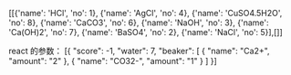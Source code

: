 [[{'name': 'HCl', 'no': 1}, {'name': 'AgCl', 'no': 4}, {'name': 'CuSO4.5H2O', 'no': 8}, {'name': 'CaCO3', 'no': 6}, {'name': 'NaOH', 'no': 3}, {'name': 'Ca(OH)2', 'no': 7}, {'name': 'BaSO4', 'no': 2}, {'name': 'NaCl', 'no': 5}],[]]

react 的参数：
[{
    "score": -1,
    "water": 7,
    "beaker": [
        {
            "name": "Ca2+",
            "amount": "2"
        },
        {
            "name": "CO32-",
            "amount": "1"
        }
    ]
}]
